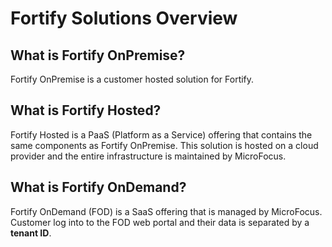 # Fortify Solutions Overview


## What is Fortify OnPremise?
Fortify OnPremise is a customer hosted solution for Fortify. 

## What is Fortify Hosted?
Fortify Hosted is a PaaS (Platform as a Service) offering that contains the same components as Fortify OnPremise.
This solution is hosted on a cloud provider and the entire infrastructure is maintained by MicroFocus.

## What is Fortify OnDemand?
Fortify OnDemand (FOD) is a SaaS offering that is managed by MicroFocus. Customer log into to the FOD web portal and their data is separated by a **tenant ID**.  
